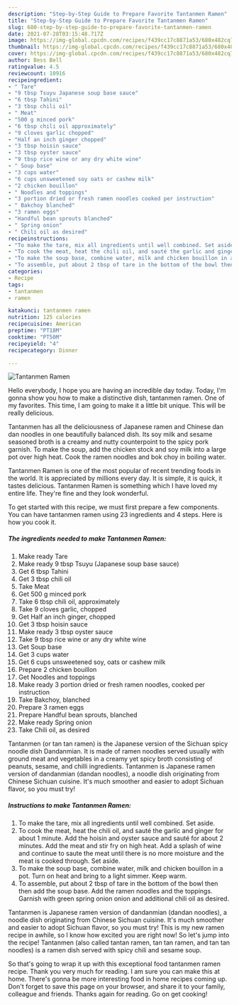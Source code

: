 ```yaml
---
description: "Step-by-Step Guide to Prepare Favorite Tantanmen Ramen"
title: "Step-by-Step Guide to Prepare Favorite Tantanmen Ramen"
slug: 680-step-by-step-guide-to-prepare-favorite-tantanmen-ramen
date: 2021-07-28T03:15:48.717Z
image: https://img-global.cpcdn.com/recipes/f439cc17c8871a53/680x482cq70/tantanmen-ramen-recipe-main-photo.jpg
thumbnail: https://img-global.cpcdn.com/recipes/f439cc17c8871a53/680x482cq70/tantanmen-ramen-recipe-main-photo.jpg
cover: https://img-global.cpcdn.com/recipes/f439cc17c8871a53/680x482cq70/tantanmen-ramen-recipe-main-photo.jpg
author: Bess Bell
ratingvalue: 4.5
reviewcount: 10916
recipeingredient:
- " Tare"
- "9 tbsp Tsuyu Japanese soup base sauce"
- "6 tbsp Tahini"
- "3 tbsp chili oil"
- " Meat"
- "500 g minced pork"
- "6 tbsp chili oil approximately"
- "9 cloves garlic chopped"
- "Half an inch ginger chopped"
- "3 tbsp hoisin sauce"
- "3 tbsp oyster sauce"
- "9 tbsp rice wine or any dry white wine"
- " Soup base"
- "3 cups water"
- "6 cups unsweetened soy oats or cashew milk"
- "2 chicken bouillon"
- " Noodles and toppings"
- "3 portion dried or fresh ramen noodles cooked per instruction"
- " Bakchoy blanched"
- "3 ramen eggs"
- "Handful bean sprouts blanched"
- " Spring onion"
- " Chili oil as desired"
recipeinstructions:
- "To make the tare, mix all ingredients until well combined. Set aside."
- "To cook the meat, heat the chili oil, and sauté the garlic and ginger for about 1 minute. Add the hoisin and oyster sauce and sauté for about 2 minutes. Add the meat and stir fry on high heat. Add a splash of wine and continue to saute the meat until there is no more moisture and the meat is cooked through. Set aside."
- "To make the soup base, combine water, milk and chicken bouillon in a pot. Turn on heat and bring to a light simmer. Keep warm."
- "To assemble, put about 2 tbsp of tare in the bottom of the bowl then then add the soup base. Add the ramen noodles and the toppings. Garnish with green spring onion onion and additional chili oil as desired."
categories:
- Recipe
tags:
- tantanmen
- ramen

katakunci: tantanmen ramen 
nutrition: 125 calories
recipecuisine: American
preptime: "PT18M"
cooktime: "PT50M"
recipeyield: "4"
recipecategory: Dinner

---
```



![Tantanmen Ramen](https://img-global.cpcdn.com/recipes/f439cc17c8871a53/680x482cq70/tantanmen-ramen-recipe-main-photo.jpg)

Hello everybody, I hope you are having an incredible day today. Today, I'm gonna show you how to make a distinctive dish, tantanmen ramen. One of my favorites. This time, I am going to make it a little bit unique. This will be really delicious.

Tantanmen has all the deliciousness of Japanese ramen and Chinese dan dan noodles in one beautifully balanced dish. Its soy milk and sesame seasoned broth is a creamy and nutty counterpoint to the spicy pork garnish. To make the soup, add the chicken stock and soy milk into a large pot over high heat. Cook the ramen noodles and bok choy in boiling water.

Tantanmen Ramen is one of the most popular of recent trending foods in the world. It is appreciated by millions every day. It is simple, it is quick, it tastes delicious. Tantanmen Ramen is something which I have loved my entire life. They're fine and they look wonderful.


To get started with this recipe, we must first prepare a few components. You can have tantanmen ramen using 23 ingredients and 4 steps. Here is how you cook it.

<!--inarticleads1-->

##### The ingredients needed to make Tantanmen Ramen:

1. Make ready  Tare
1. Make ready 9 tbsp Tsuyu (Japanese soup base sauce)
1. Get 6 tbsp Tahini
1. Get 3 tbsp chili oil
1. Take  Meat
1. Get 500 g minced pork
1. Take 6 tbsp chili oil, approximately
1. Take 9 cloves garlic, chopped
1. Get Half an inch ginger, chopped
1. Get 3 tbsp hoisin sauce
1. Make ready 3 tbsp oyster sauce
1. Take 9 tbsp rice wine or any dry white wine
1. Get  Soup base
1. Get 3 cups water
1. Get 6 cups unsweetened soy, oats or cashew milk
1. Prepare 2 chicken bouillon
1. Get  Noodles and toppings
1. Make ready 3 portion dried or fresh ramen noodles, cooked per instruction
1. Take  Bakchoy, blanched
1. Prepare 3 ramen eggs
1. Prepare Handful bean sprouts, blanched
1. Make ready  Spring onion
1. Take  Chili oil, as desired


Tantanmen (or tan tan ramen) is the Japanese version of the Sichuan spicy noodle dish Dandanmian. It is made of ramen noodles served usually with ground meat and vegetables in a creamy yet spicy broth consisting of peanuts, sesame, and chilli ingredients. Tantanmen is Japanese ramen version of dandanmian (dandan noodles), a noodle dish originating from Chinese Sichuan cuisine. It&#39;s much smoother and easier to adopt Sichuan flavor, so you must try! 

<!--inarticleads2-->

##### Instructions to make Tantanmen Ramen:

1. To make the tare, mix all ingredients until well combined. Set aside.
1. To cook the meat, heat the chili oil, and sauté the garlic and ginger for about 1 minute. Add the hoisin and oyster sauce and sauté for about 2 minutes. Add the meat and stir fry on high heat. Add a splash of wine and continue to saute the meat until there is no more moisture and the meat is cooked through. Set aside.
1. To make the soup base, combine water, milk and chicken bouillon in a pot. Turn on heat and bring to a light simmer. Keep warm.
1. To assemble, put about 2 tbsp of tare in the bottom of the bowl then then add the soup base. Add the ramen noodles and the toppings. Garnish with green spring onion onion and additional chili oil as desired.


Tantanmen is Japanese ramen version of dandanmian (dandan noodles), a noodle dish originating from Chinese Sichuan cuisine. It&#39;s much smoother and easier to adopt Sichuan flavor, so you must try! This is my new ramen recipe in awhile, so I know how excited you are right now! So let&#39;s jump into the recipe! Tantanmen (also called tantan ramen, tan tan ramen, and tan tan noodles) is a ramen dish served with spicy chili and sesame soup. 

So that's going to wrap it up with this exceptional food tantanmen ramen recipe. Thank you very much for reading. I am sure you can make this at home. There's gonna be more interesting food in home recipes coming up. Don't forget to save this page on your browser, and share it to your family, colleague and friends. Thanks again for reading. Go on get cooking!
